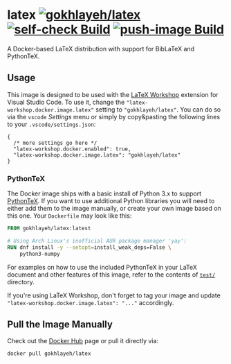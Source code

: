# latex [![gokhlayeh/latex](https://img.shields.io/badge/Docker%20Hub-gokhlayeh%2Flatex-blue)](https://hub.docker.com/r/gokhlayeh/latex) [![self-check Build](https://github.com/ChiefGokhlayeh/latex/workflows/self-check/badge.svg)](https://github.com/ChiefGokhlayeh/latex/actions?query=workflow%3Aself-check) [![push-image Build](https://github.com/ChiefGokhlayeh/latex/workflows/push-image/badge.svg)](https://github.com/ChiefGokhlayeh/latex/actions?query=workflow%3Apush-image)

A Docker-based LaTeX distribution with support for BibLaTeX and PythonTeX.

## Usage

This image is designed to be used with the [LaTeX Workshop](https://marketplace.visualstudio.com/items?itemName=James-Yu.latex-workshop) extension for Visual Studio Code. To use it, change the `"latex-workshop.docker.image.latex"` setting to `"gokhlayeh/latex"`. You can do so via the `vscode` _Settings_ menu or simply by copy&pasting the following lines to your `.vscode/settings.json`:

```jsonc
{
  /* more settings go here */
  "latex-workshop.docker.enabled": true,
  "latex-workshop.docker.image.latex": "gokhlayeh/latex"
}
```

### PythonTeX

The Docker image ships with a basic install of Python 3.x to support [PythonTeX](https://www.ctan.org/pkg/pythontex). If you want to use additional Python libraries you will need to either add them to the image manually, or create your own image based on this one. Your `Dockerfile` may look like this:

```Dockerfile
FROM gokhlayeh/latex:latest

# Using Arch Linux's inofficial AUR package manager 'yay':
RUN dnf install -y --setopt=install_weak_deps=False \
    python3-numpy
```

For examples on how to use the included PythonTeX in your LaTeX document and other features of this image, refer to the contents of [`test/`](test) directory.

If you're using LaTeX Workshop, don't forget to tag your image and update `"latex-workshop.docker.image.latex": "..."` accordingly.

## Pull the Image Manually

Check out the [Docker Hub](https://hub.docker.com/r/gokhlayeh/latex) page or pull it directly via:

```sh
docker pull gokhlayeh/latex
```
